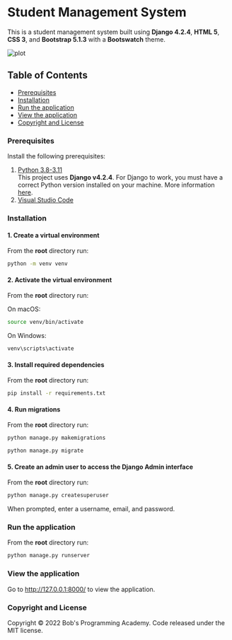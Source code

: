 # Student Management System

This is a student management system built using **Django 4.2.4**, **HTML 5**, **CSS 3**, and **Bootstrap 5.1.3** with a **Bootswatch** theme.

![plot](https://github.com/BobsProgrammingAcademy/Student-Management-System/blob/master/students/static/images/homepage.png?raw=true)


## Table of Contents 
- [Prerequisites](#prerequisites)
- [Installation](#installation)
- [Run the application](#run-the-application)
- [View the application](#view-the-application)
- [Copyright and License](#copyright-and-license)


### Prerequisites

Install the following prerequisites:

1. [Python 3.8-3.11](https://www.python.org/downloads/)
<br> This project uses **Django v4.2.4**. For Django to work, you must have a correct Python version installed on your machine. More information [here](https://django.readthedocs.io/en/stable/faq/install.html).
2. [Visual Studio Code](https://code.visualstudio.com/download)


### Installation

#### 1. Create a virtual environment

From the **root** directory run:

```bash
python -m venv venv
```

#### 2. Activate the virtual environment

From the **root** directory run:

On macOS:

```bash
source venv/bin/activate
```

On Windows:

```bash
venv\scripts\activate
```

#### 3. Install required dependencies

From the **root** directory run:

```bash
pip install -r requirements.txt
```

#### 4. Run migrations

From the **root** directory run:

```bash
python manage.py makemigrations
```
```bash
python manage.py migrate
```

#### 5. Create an admin user to access the Django Admin interface

From the **root** directory run:

```bash
python manage.py createsuperuser
```

When prompted, enter a username, email, and password.

### Run the application

From the **root** directory run:

```bash
python manage.py runserver
```

### View the application

Go to http://127.0.0.1:8000/ to view the application.

### Copyright and License

Copyright © 2022 Bob's Programming Academy. Code released under the MIT license.
